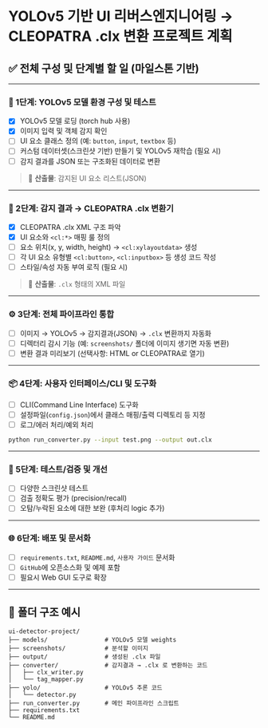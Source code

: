 # YOLOv5 기반 UI 리버스엔지니어링 → CLEOPATRA .clx 변환 프로젝트 계획

## ✅ 전체 구성 및 단계별 할 일 (마일스톤 기반)

---

### 🧱 1단계: YOLOv5 모델 환경 구성 및 테스트
- [x] YOLOv5 모델 로딩 (torch hub 사용)
- [x] 이미지 입력 및 객체 감지 확인
- [ ] UI 요소 클래스 정의 (예: `button`, `input`, `textbox` 등)
- [ ] 커스텀 데이터셋(스크린샷 기반) 만들기 및 YOLOv5 재학습 (필요 시)
- [ ] 감지 결과를 JSON 또는 구조화된 데이터로 변환

> 🧠 **산출물**: 감지된 UI 요소 리스트(JSON)

---

### 🧩 2단계: 감지 결과 → CLEOPATRA .clx 변환기
- [x] CLEOPATRA .clx XML 구조 파악
- [x] UI 요소와 `<cl:*>` 매핑 룰 정의
- [ ] 요소 위치(x, y, width, height) → `<cl:xylayoutdata>` 생성
- [ ] 각 UI 요소 유형별 `<cl:button>`, `<cl:inputbox>` 등 생성 코드 작성
- [ ] 스타일/속성 자동 부여 로직 (필요 시)

> 🧠 **산출물**: `.clx` 형태의 XML 파일

---

### ⚙️ 3단계: 전체 파이프라인 통합
- [ ] 이미지 → YOLOv5 → 감지결과(JSON) → `.clx` 변환까지 자동화
- [ ] 디렉터리 감시 기능 (예: `screenshots/` 폴더에 이미지 생기면 자동 변환)
- [ ] 변환 결과 미리보기 (선택사항: HTML or CLEOPATRA로 열기)

---

### 📦 4단계: 사용자 인터페이스/CLI 및 도구화
- [ ] CLI(Command Line Interface) 도구화
- [ ] 설정파일(`config.json`)에서 클래스 매핑/출력 디렉토리 등 지정
- [ ] 로그/에러 처리/예외 처리

```bash
python run_converter.py --input test.png --output out.clx
```

---

### 🧪 5단계: 테스트/검증 및 개선
- [ ] 다양한 스크린샷 테스트
- [ ] 검출 정확도 평가 (precision/recall)
- [ ] 오탐/누락된 요소에 대한 보완 (후처리 logic 추가)

---

### 🌐 6단계: 배포 및 문서화
- [ ] `requirements.txt`, `README.md`, `사용자 가이드` 문서화
- [ ] `GitHub`에 오픈소스화 및 예제 포함
- [ ] 필요시 Web GUI 도구로 확장

---

## 📁 폴더 구조 예시

```
ui-detector-project/
├── models/                # YOLOv5 모델 weights
├── screenshots/           # 분석할 이미지
├── output/                # 생성된 .clx 파일
├── converter/             # 감지결과 → .clx 로 변환하는 코드
│   ├── clx_writer.py
│   └── tag_mapper.py
├── yolo/                  # YOLOv5 추론 코드
│   └── detector.py
├── run_converter.py       # 메인 파이프라인 스크립트
├── requirements.txt
└── README.md
```

